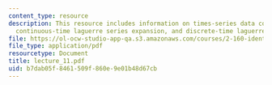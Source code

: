 ```yaml
---
content_type: resource
description: This resource includes information on times-series data compression,
  continuous-time laguerre series expansion, and discrete-time laguerre series expansion.
file: https://ol-ocw-studio-app-qa.s3.amazonaws.com/courses/2-160-identification-estimation-and-learning-spring-2006/b7dab05f8461509f860e9e01b48d67cb_lecture_11.pdf
file_type: application/pdf
resourcetype: Document
title: lecture_11.pdf
uid: b7dab05f-8461-509f-860e-9e01b48d67cb
---
```

